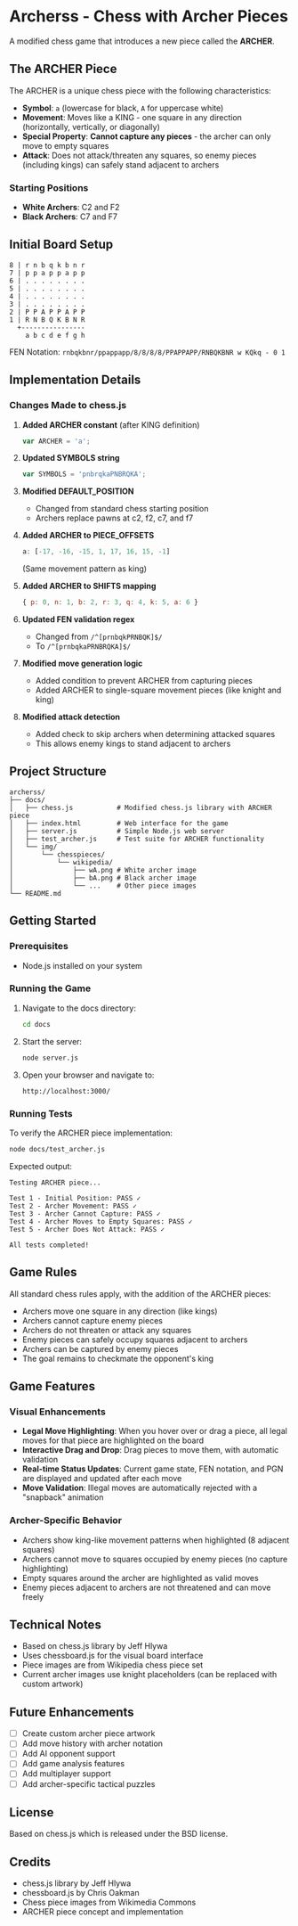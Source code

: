 # Archerss - Chess with Archer Pieces

A modified chess game that introduces a new piece called the **ARCHER**.

## The ARCHER Piece

The ARCHER is a unique chess piece with the following characteristics:

- **Symbol**: `a` (lowercase for black, `A` for uppercase white)
- **Movement**: Moves like a KING - one square in any direction (horizontally, vertically, or diagonally)
- **Special Property**: **Cannot capture any pieces** - the archer can only move to empty squares
- **Attack**: Does not attack/threaten any squares, so enemy pieces (including kings) can safely stand adjacent to archers

### Starting Positions

- **White Archers**: C2 and F2
- **Black Archers**: C7 and F7

## Initial Board Setup

```
8 | r n b q k b n r
7 | p p a p p a p p
6 | . . . . . . . .
5 | . . . . . . . .
4 | . . . . . . . .
3 | . . . . . . . .
2 | P P A P P A P P
1 | R N B Q K B N R
  +----------------
    a b c d e f g h
```

FEN Notation: `rnbqkbnr/ppappapp/8/8/8/8/PPAPPAPP/RNBQKBNR w KQkq - 0 1`

## Implementation Details

### Changes Made to chess.js

1. **Added ARCHER constant** (after KING definition)
   ```javascript
   var ARCHER = 'a';
   ```

2. **Updated SYMBOLS string**
   ```javascript
   var SYMBOLS = 'pnbrqkaPNBRQKA';
   ```

3. **Modified DEFAULT_POSITION**
   - Changed from standard chess starting position
   - Archers replace pawns at c2, f2, c7, and f7

4. **Added ARCHER to PIECE_OFFSETS**
   ```javascript
   a: [-17, -16, -15, 1, 17, 16, 15, -1]
   ```
   (Same movement pattern as king)

5. **Added ARCHER to SHIFTS mapping**
   ```javascript
   { p: 0, n: 1, b: 2, r: 3, q: 4, k: 5, a: 6 }
   ```

6. **Updated FEN validation regex**
   - Changed from `/^[prnbqkPRNBQK]$/`
   - To `/^[prnbqkaPRNBRQKA]$/`

7. **Modified move generation logic**
   - Added condition to prevent ARCHER from capturing pieces
   - Added ARCHER to single-square movement pieces (like knight and king)

8. **Modified attack detection**
   - Added check to skip archers when determining attacked squares
   - This allows enemy kings to stand adjacent to archers

## Project Structure

```
archerss/
├── docs/
│   ├── chess.js           # Modified chess.js library with ARCHER piece
│   ├── index.html         # Web interface for the game
│   ├── server.js          # Simple Node.js web server
│   ├── test_archer.js     # Test suite for ARCHER functionality
│   └── img/
│       └── chesspieces/
│           └── wikipedia/
│               ├── wA.png # White archer image
│               ├── bA.png # Black archer image
│               └── ...    # Other piece images
└── README.md
```

## Getting Started

### Prerequisites

- Node.js installed on your system

### Running the Game

1. Navigate to the docs directory:
   ```bash
   cd docs
   ```

2. Start the server:
   ```bash
   node server.js
   ```

3. Open your browser and navigate to:
   ```
   http://localhost:3000/
   ```

### Running Tests

To verify the ARCHER piece implementation:

```bash
node docs/test_archer.js
```

Expected output:
```
Testing ARCHER piece...

Test 1 - Initial Position: PASS ✓
Test 2 - Archer Movement: PASS ✓
Test 3 - Archer Cannot Capture: PASS ✓
Test 4 - Archer Moves to Empty Squares: PASS ✓
Test 5 - Archer Does Not Attack: PASS ✓

All tests completed!
```

## Game Rules

All standard chess rules apply, with the addition of the ARCHER pieces:

- Archers move one square in any direction (like kings)
- Archers cannot capture enemy pieces
- Archers do not threaten or attack any squares
- Enemy pieces can safely occupy squares adjacent to archers
- Archers can be captured by enemy pieces
- The goal remains to checkmate the opponent's king

## Game Features

### Visual Enhancements

- **Legal Move Highlighting**: When you hover over or drag a piece, all legal moves for that piece are highlighted on the board
- **Interactive Drag and Drop**: Drag pieces to move them, with automatic validation
- **Real-time Status Updates**: Current game state, FEN notation, and PGN are displayed and updated after each move
- **Move Validation**: Illegal moves are automatically rejected with a "snapback" animation

### Archer-Specific Behavior

- Archers show king-like movement patterns when highlighted (8 adjacent squares)
- Archers cannot move to squares occupied by enemy pieces (no capture highlighting)
- Empty squares around the archer are highlighted as valid moves
- Enemy pieces adjacent to archers are not threatened and can move freely

## Technical Notes

- Based on chess.js library by Jeff Hlywa
- Uses chessboard.js for the visual board interface
- Piece images are from Wikipedia chess piece set
- Current archer images use knight placeholders (can be replaced with custom artwork)

## Future Enhancements

- [ ] Create custom archer piece artwork
- [ ] Add move history with archer notation
- [ ] Add AI opponent support
- [ ] Add game analysis features
- [ ] Add multiplayer support
- [ ] Add archer-specific tactical puzzles

## License

Based on chess.js which is released under the BSD license.

## Credits

- chess.js library by Jeff Hlywa
- chessboard.js by Chris Oakman
- Chess piece images from Wikimedia Commons
- ARCHER piece concept and implementation
